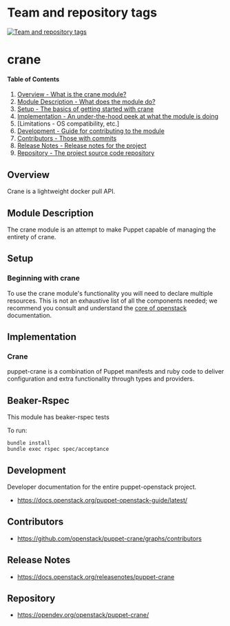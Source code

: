 Team and repository tags
========================

[![Team and repository tags](https://governance.openstack.org/tc/badges/puppet-crane.svg)](https://governance.openstack.org/tc/reference/tags/index.html)

<!-- Change things from this point on -->

crane
======

#### Table of Contents

1. [Overview - What is the crane module?](#overview)
2. [Module Description - What does the module do?](#module-description)
3. [Setup - The basics of getting started with crane](#setup)
4. [Implementation - An under-the-hood peek at what the module is doing](#implementation)
5. [Limitations - OS compatibility, etc.]
6. [Development - Guide for contributing to the module](#development)
7. [Contributors - Those with commits](#contributors)
8. [Release Notes - Release notes for the project](#release-notes)
9. [Repository - The project source code repository](#repository)

Overview
--------

Crane is a lightweight docker pull API.

Module Description
------------------

The crane module is an attempt to make Puppet capable of managing the
entirety of crane.

Setup
-----

### Beginning with crane

To use the crane module's functionality you will need to declare multiple
resources.  This is not an exhaustive list of all the components needed; we
recommend you consult and understand the
[core of openstack](http://docs.openstack.org) documentation.


Implementation
--------------

### Crane

puppet-crane is a combination of Puppet manifests and ruby code to deliver
configuration and extra functionality through types and providers.

Beaker-Rspec
------------

This module has beaker-rspec tests

To run:

```shell
bundle install
bundle exec rspec spec/acceptance
```

Development
-----------

Developer documentation for the entire puppet-openstack project.

* https://docs.openstack.org/puppet-openstack-guide/latest/

Contributors
------------

* https://github.com/openstack/puppet-crane/graphs/contributors

Release Notes
-------------

* https://docs.openstack.org/releasenotes/puppet-crane

Repository
----------

* https://opendev.org/openstack/puppet-crane/

